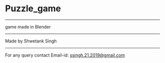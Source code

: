 # Puzzle_game

**********************
game made in Blender
**********************
Made by Shwetank Singh
**********************
For any query contact Email-id: ssingh.21.2019@gmail.com
